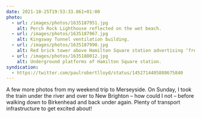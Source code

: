 ```yaml
---
date: 2021-10-25T19:53:33.861+01:00
photo:
  - url: /images/photos/1635187951.jpg
    alt: Perch Rock Lighthouse reflected on the wet beach.
  - url: /images/photos/1635187967.jpg
    alt: Kingsway Tunnel ventilation building.
  - url: /images/photos/1635187990.jpg
    alt: Red brick tower above Hamilton Square station advertising ‘frequent electric trains’.
  - url: /images/photos/1635188012.jpg
    alt: Underground platforms of Hamilton Square station.
syndication:
  - https://twitter.com/paulrobertlloyd/status/1452714405888675840
---
```

A few more photos from my weekend trip to Merseyside. On Sunday, I took the train under the river and over to New Brighton – how could I not – before walking down to Birkenhead and back under again. Plenty of transport infrastructure to get excited about!

